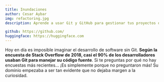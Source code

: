 ```yaml
---
title: Inundaciones
author: Cesar Aybar
img: refactoring.jpg
description: Aprende a usar Git y GitHub para gestionar tus proyectos de código.

github: https://github.com/
huggingface: https://huggingface.com
---
```


Hoy en día es imposible imaginar el desarrollo de software sin Git. **Según la encuesta de Stack Overflow de 2018, casi el 90% de los desarrolladores usaban Git para manejar su código fuente**. Si te preguntas por qué no hay encuestas más recientes... ¡Es simplemente porque no preguntaron más! Su dominio empezaba a ser tan evidente que no dejaba margen a la curiosidad.
